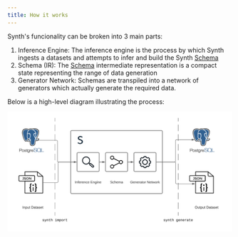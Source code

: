 ```yaml
---
title: How it works
---
```


Synth's funcionality can be broken into 3 main parts:

1. Inference Engine: The inference engine is the process by which Synth ingests a datasets and attempts to infer and build the Synth [Schema](schema.md)
2. Schema (IR): The [Schema](schema.md) intermediate representation is a compact state representing the range of data generation
3. Generator Network: Schemas are transpiled into a network of generators which actually generate the required data.

Below is a high-level diagram illustrating the process:

![How it works](img/how_it_works.png)
